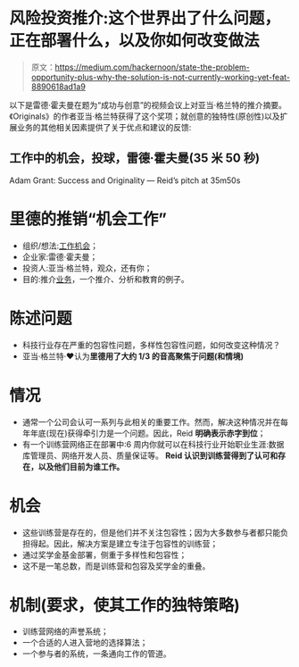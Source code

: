 # 风险投资推介:这个世界出了什么问题，正在部署什么，以及你如何改变做法

> 原文：<https://medium.com/hackernoon/state-the-problem-opportunity-plus-why-the-solution-is-not-currently-working-yet-feat-8890618ad1a9>

以下是雷德·霍夫曼在题为“成功与创意”的视频会议上对亚当·格兰特的推介摘要。《Originals》的作者亚当·格兰特获得了这个奖项；就创意的独特性(原创性)以及扩展业务的其他相关因素提供了关于优点和建议的反馈:

## 工作中的机会，投球，雷德·霍夫曼(35 米 50 秒)

Adam Grant: Success and Originality — Reid’s pitch at 35m50s

# 里德的推销“机会工作”

*   组织/想法:[工作机会](http://www.opportunityatwork.org/about-us)；
*   企业家:雷德·霍夫曼；
*   投资人:亚当·格兰特，观众，还有你；
*   目的:推介[业务](https://hackernoon.com/tagged/business)，一个推介、分析和教育的例子。

# 陈述问题

*   科技行业存在严重的包容性问题，多样性包容性问题，如何改变这种情况？
*   亚当·格兰特·❤认为**里德用了大约 1/3 的音高聚焦于问题(和情境)**

# 情况

*   通常一个公司会认可一系列与此相关的重要工作。然而，解决这种情况并在每年年底(现在)获得牵引力是一个问题。因此，Reid **明确表示赤字到位**；
*   有一个训练营网络正在部署中:6 周内你就可以在科技行业开始职业生涯:数据库管理员、网络开发人员、质量保证等。 **Reid 认识到训练营得到了认可和存在，以及他们目前为谁工作。**

# 机会

*   这些训练营是存在的，但是他们并不关注包容性；因为大多数参与者都只能负担得起。因此，解决方案是建立专注于包容性的训练营；
*   通过奖学金基金部署，侧重于多样性和包容性；
*   这不是一笔总数，而是训练营和包容及奖学金的重叠。

# 机制(要求，使其工作的独特策略)

*   训练营网络的声誉系统；
*   一个合适的人进入营地的选择算法；
*   一个参与者的系统，一条通向工作的管道。